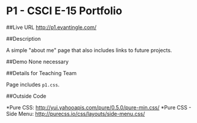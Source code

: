 # P1 - CSCI E-15 Portfolio

##Live URL
<http://p1.evantingle.com/>

##Description

A simple "about me" page that also includes links to future projects.

##Demo
None necessary

##Details for Teaching Team

Page includes `p1.css`.

##Outside Code

*Pure CSS: http://yui.yahooapis.com/pure/0.5.0/pure-min.css/
*Pure CSS - Side Menu: http://purecss.io/css/layouts/side-menu.css/